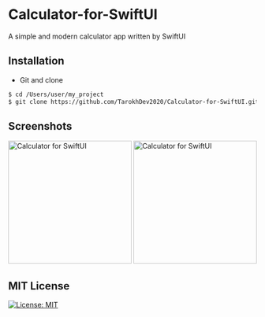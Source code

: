 # Calculator-for-SwiftUI
A simple and modern calculator app written by SwiftUI

## Installation ##
* Git and clone <br/>
```bash
$ cd /Users/user/my_project
$ git clone https://github.com/TarokhDev2020/Calculator-for-SwiftUI.git
```

## Screenshots ##
<img src="https://user-images.githubusercontent.com/72879576/96428215-5af75c00-120c-11eb-82ce-74440436adae.png" alt="Calculator for SwiftUI" width="250"/>
<img src="https://user-images.githubusercontent.com/72879576/96428221-5d59b600-120c-11eb-9773-b72e64435102.png" alt="Calculator for SwiftUI" width="250"/>

## MIT License ##
[![License: MIT](https://img.shields.io/badge/License-MIT-yellow.svg)](https://opensource.org/licenses/MIT)
